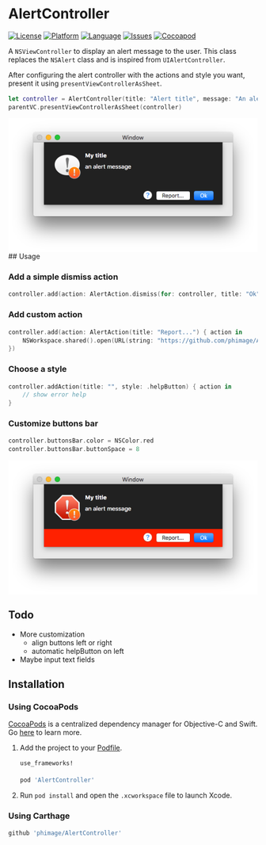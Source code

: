 # AlertController

[![License](https://img.shields.io/badge/license-MIT-blue.svg?style=flat
            )](http://mit-license.org)
[![Platform](http://img.shields.io/badge/platform-macos-lightgrey.svg?style=flat
             )](https://developer.apple.com/resources/)
[![Language](http://img.shields.io/badge/language-swift-orange.svg?style=flat
             )](https://developer.apple.com/swift)
[![Issues](https://img.shields.io/github/issues/phimage/AlertController.svg?style=flat
           )](https://github.com/phimage/AlertController/issues)
[![Cocoapod](http://img.shields.io/cocoapods/v/NSAlertController.svg?style=flat)](http://cocoadocs.org/docsets/NSAlertController/)

A `NSViewController` to display an alert message to the user.
This class replaces the `NSAlert` class and is inspired from `UIAlertController`.

After configuring the alert controller with the actions and style you want, present it using `presentViewControllerAsSheet`.

```swift
let controller = AlertController(title: "Alert title", message: "An alert message", preferredStyle: .warning)
parentVC.presentViewControllerAsSheet(controller)

```
<img align="center" src="Demo/DemoInfo.png">
## Usage

### Add a simple dismiss action
```swift
controller.add(action: AlertAction.dismiss(for: controller, title: "Ok"))
```
### Add custom action
```swift
controller.add(action: AlertAction(title: "Report...") { action in
    NSWorkspace.shared().open(URL(string: "https://github.com/phimage/AlertController/issues")!)
})
```
### Choose a style
```swift
controller.addAction(title: "", style: .helpButton) { action in
    // show error help
}
```

### Customize buttons bar
```swift
controller.buttonsBar.color = NSColor.red
controller.buttonsBar.buttonSpace = 8
```
<img align="center" src="Demo/DemoAlert.png">

## Todo
- More customization
  - align buttons left or right
  - automatic helpButton on left
- Maybe input text fields

## Installation

### Using CocoaPods ##
[CocoaPods](https://cocoapods.org/) is a centralized dependency manager for
Objective-C and Swift. Go [here](https://guides.cocoapods.org/using/index.html)
to learn more.

1. Add the project to your [Podfile](https://guides.cocoapods.org/using/the-podfile.html).

    ```ruby
    use_frameworks!

    pod 'AlertController'
    ```

2. Run `pod install` and open the `.xcworkspace` file to launch Xcode.

### Using Carthage ##
```ruby
github 'phimage/AlertController'
```
